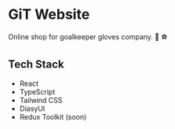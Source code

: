 # GiT Website

Online shop for goalkeeper gloves company. 🧤 ⚽


## Tech Stack

- React
- TypeScript
- Tailwind CSS
- DiasyUI
- Redux Toolkit (soon)
